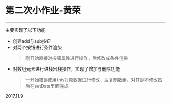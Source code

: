 # 第二次小作业-黄荣
------------------
主要实现了以下功能
* 创建add与sub按钮
* 对两个按钮进行条件渲染
  > 刚开始直接对按钮属性进行操作，后修改成条件渲染
* 对数组元素进行进栈出栈操作，实现了增加与删除功能
  > 一开始错误使用this对原数据进行修改，后复制数组，对其副本修改然后在setData里面完成


 2017.11.9





